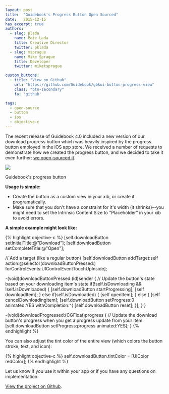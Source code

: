 ```yaml
---
layout: post
title:  "Guidebook's Progress Button Open Sourced"
date:   2015-12-15
has_excerpt: true
authors:
  - slug: plada
    name: Pete Lada
    title: Creative Director
    twitter: pklada
  - slug: msprague
    name: Mike Sprague
    title: Developer
    twitter: miketsprague

custom_buttons:
  - title: "View on Github"
    url: "https://github.com/Guidebook/gbkui-button-progress-view"
    class: "btn-secondary"
    fa: 'github'

tags:
  - open-source
  - button
  - ios
  - objective-c
---
```


The recent release of Guidebook 4.0 included a new version of our download progress button which was heavily inspired by the progress button employed in the iOS app store. We received a number of requests to demonstrate how we created the progress button, and we decided to take it even further: [we open-sourced it](https://github.com/Guidebook/gbkui-button-progress-view).

<div class="tac">
  <div class="post_image">
    <img
    class="img-responsive" src="https://camo.githubusercontent.com/c21307792a960e90d630440e09d308d7c854dac3/687474703a2f2f706574656c6164612e636f6d2f696d616765732f706c6164612d6c6f6164696e672d627574746f6e2e676966" />
  </div>
  <div class="post_caption">
    <p>Guidebook's progress button</p>
  </div>
</div>

<!--end-->

**Usage is simple:**

* Create the button as a custom view in your xib, or create it programatically.
* Make sure that you don't have a constraint for it's width (it shrinks)--you might need to set the Intrinsic Content Size to "Placeholder" in your xib to avoid errors.

**A simple example might look like:**

{% highlight objective-c %}
[self.downloadButton setInitialTitle:@"Download"];
[self.downloadButton setCompleteTitle:@"Open"];

// Add a target (like a regular button)
[self.downloadButton addTarget:self action:@selector(downloadButtonPressed:) forControlEvents:UIControlEventTouchUpInside];

-(void)downloadButtonPressed:(id)sender {
    // Update the button's state based on your downloading item's state
    if(!self.isDownloading && !self.isDownloaded) {
        [self.downloadButton startProgressing];
        [self downloadItem];
    } else if(self.isDownloaded) {
        [self openItem];
    } else {
        [self cancelDownloadingItem];
        [self.downloadButton setProgress:0 animated:YES withCompletion:^{
            [self.downloadButton reset];
        }];
    }
}

-(void)downloadProgressed:(CGFloat)progress {
  // Update the download button's progress when you get a progress update from your item
  [self.downloadButton setProgress:progress animated:YES];
}
{% endhighlight %}

You can also adjust the tint color of the entire view (which colors the button stroke, text, and icon):

{% highlight objective-c %}
self.downloadButton.tintColor = [UIColor redColor];
{% endhighlight %}

Let us know if you use it within your app or if you have any questions on implementation.

[View the project on Github](https://github.com/Guidebook/gbkui-button-progress-view).

